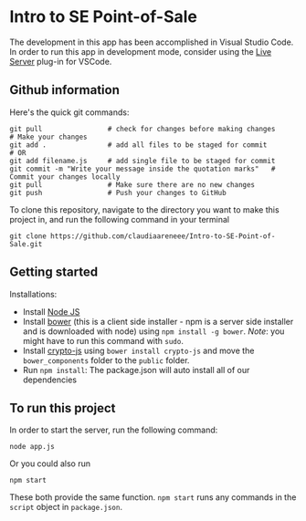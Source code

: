 # Intro to SE Point-of-Sale
The development in this app has been accomplished in Visual Studio Code. In order to run this app in development mode, consider using the [Live Server](https://marketplace.visualstudio.com/items?itemName=ritwickdey.LiveServer) plug-in for VSCode.

## Github information
Here's the quick git commands:
```
git pull                # check for changes before making changes
# Make your changes
git add .               # add all files to be staged for commit
# OR 
git add filename.js     # add single file to be staged for commit
git commit -m "Write your message inside the quotation marks"   # Commit your changes locally
git pull                # Make sure there are no new changes
git push                # Push your changes to GitHub
```

To clone this repository, navigate to the directory you want to make this project in, and run the following command in your terminal
```
git clone https://github.com/claudiaareneee/Intro-to-SE-Point-of-Sale.git
```

## Getting started
Installations:
- Install [Node JS](https://nodejs.org/en/download/)
- Install [bower](https://bower.io/) (this is a client side installer - npm is a server side installer and is downloaded with node) using ```npm install -g bower```. *Note*: you might have to run this command with ```sudo```.
- Install [crypto-js](https://www.npmjs.com/package/crypto-js) using ```bower install crypto-js``` and move the ```bower_components``` folder to the ```public``` folder.
- Run ```npm install```: The package.json will auto install all of our dependencies

## To run this project
In order to start the server, run the following command:
```
node app.js
```
Or you could also run
```
npm start
```
These both provide the same function. ```npm start``` runs any commands in the ```script``` object in ```package.json```.
